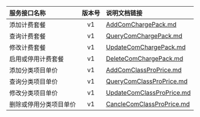   
| 服务接口名称 | 版本号 | 说明文档链接 |  
| :----------------- | :-----: | :---------------- |  
| 添加计费套餐 | v1 | [AddComChargePack.md](https://github.com/Zhang-Monica/gitMd/blob/master/EpeisSupp/SuppComPackServer/AddComChargePack.md) |  
| 查询计费套餐 | v1 | [QueryComChargePack.md](https://github.com/Zhang-Monica/gitMd/blob/master/EpeisSupp/SuppComPackServer/QueryComChargePack.md) |  
| 修改计费套餐 | v1 | [UpdateComChargePack.md](https://github.com/Zhang-Monica/gitMd/blob/master/EpeisSupp/SuppComPackServer/UpdateComChargePack.md) |  
| 启用或停用计费套餐 | v1 | [DeleteComChargePack.md](https://github.com/Zhang-Monica/gitMd/blob/master/EpeisSupp/SuppComPackServer/DeleteComChargePack.md) |  
| 添加分类项目单价 | v1 | [AddComClassProPrice.md](https://github.com/Zhang-Monica/gitMd/blob/master/EpeisSupp/SuppComPackServer/AddComClassProPrice.md) |  
| 查询分类项目单价 | v1 | [QueryComClassProPrice.md](https://github.com/Zhang-Monica/gitMd/blob/master/EpeisSupp/SuppComPackServer/QueryComClassProPrice.md) |  
| 修改分类项目单价 | v1 | [UpdateComClassProPrice.md](https://github.com/Zhang-Monica/gitMd/blob/master/EpeisSupp/SuppComPackServer/UpdateComClassProPrice.md) |  
| 删除或停用分类项目单价 | v1 | [CancleComClassProPrice.md](https://github.com/Zhang-Monica/gitMd/blob/master/EpeisSupp/SuppComPackServer/CancleComClassProPrice.md) |  
  
